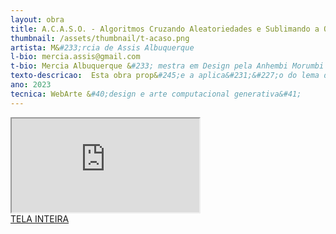 ```yaml
---
layout: obra
title: A.C.A.S.O. - Algoritmos Cruzando Aleatoriedades e Sublimando a Ordem
thumbnail: /assets/thumbnail/t-acaso.png
artista: M&#233;rcia de Assis Albuquerque
l-bio: mercia.assis@gmail.com
t-bio: Mercia Albuquerque &#233; mestra em Design pela Anhembi Morumbi e atualmente doutoranda no Programa de Doutorado e Mestrado em Design na mesma Universidade &#45; área de concentra&#231;&#227;o&#58; Design, Arte e Tecnologia. Quarenta anos de experi&#234;ncia atuando em empresas como programadora, analista de sistemas, instrutora e designer. Professora da Universidade Anhembi Morumbi principalmente nos cursos de Design Digital e Design Gráfico.
texto-descricao:  Esta obra prop&#245;e a aplica&#231;&#227;o do lema dada&#237;sta &#34;A destrui&#231;&#227;o tamb&#233;m &#233; cria&#231;&#227;o&#34; como guia para a execu&#231;&#227;o de um projeto que visa simular a espontaneidade art&#237;stica do dada&#237;smo atrav&#233;s de algoritmos. O dada&#237;smo surgiu como uma resposta à viol&#234;ncia da Primeira Guerra Mundial, onde artistas utilizaram recursos musicais, literários e visuais para desafiar a lógica, o capitalismo e o racionalismo. Os dada&#237;stas acreditavam na interdepend&#234;ncia entre a raz&#227;o e a anti&#45;raz&#227;o, bem como entre o sentido e o absurdo, a consci&#234;ncia e o inconsciente, o planejamento e o acaso, reconhecendo esses elementos como partes integrantes de um todo. Neste contexto e considerando as discuss&#245;es sobre a Intelig&#234;ncia Artificial, a obra consiste em explorar um banco de dados constru&#237;do com base em pensamentos lógicos e racionais, utilizando algoritmos que simulem a espontaneidade art&#237;stica do dada&#237;smo. Os resultados obtidos seguir&#227;o o conceito de colagem, t&#233;cnica frequentemente utilizada pelos dada&#237;stas, e as escolhas dos elementos gráficos, sonoros e dos próprios algoritmos ser&#227;o guiadas pelo acaso. Ser&#227;o disponibilizadas ferramentas interativas para que os usuários possam fazer escolhas baseadas na arte tradicional. Essas escolhas provocar&#227;o rea&#231;&#245;es do sistema &#40;IA&#45;simulada&#41;, levando a cruzamentos aleatórios de dados e algoritmos, resultando na cria&#231;&#227;o de uma &#34;ARTE&#34; artificial no estilo do dada&#237;smo. Essa abordagem tem como objetivo desafiar e destruir as expectativas, como se a intelig&#234;ncia artificial se rebelasse contra as regras estabelecidas e reivindicasse a liberdade de cria&#231;&#227;o concedida aos artistas humanos, contrariando as ordens e ignorando as sugest&#245;es de entrada fugindo, assim, dos resultados óbvios esperados.
ano: 2023
tecnica: WebArte &#40;design e arte computacional generativa&#41;
---
```


<iframe class="frame" scrolling="no" src="https://art-links.com.br/acaso"></iframe>
<br>
<a href="https://art-links.com.br/acaso" target="_blank">TELA INTEIRA</a>